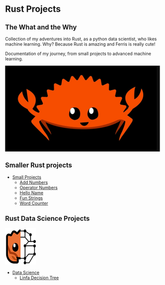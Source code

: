 # Rust Projects

## The What and the Why

Collection of my adventures into Rust, as a python data scientist, who likes machine learning. Why? Because Rust is amazing and Ferris is really cute!

Documentation of my journey, from small projects to advanced machine learning.

<img src="ferris.png" alt="Ferris the Crab" title="Ferris the Crab">

## Smaller Rust projects

* [Small Projects](https://github.com/UlrikThygePedersen/rust_projects/tree/main/small_projects)
    * [Add Numbers](https://github.com/UlrikThygePedersen/rust_projects/tree/main/small_projects/add_numbers)
    * [Operator Numbers](https://github.com/UlrikThygePedersen/rust_projects/tree/main/small_projects/operator_numbers)
    * [Hello Name](https://github.com/UlrikThygePedersen/rust_projects/tree/main/small_projects/hello_name)
    * [Fun Strings](https://github.com/UlrikThygePedersen/rust_projects/tree/main/small_projects/fun_strings)
    * [Word Counter](https://github.com/UlrikThygePedersen/rust_projects/tree/main/small_projects/word_counter)

## Rust Data Science Projects 

<img src = "mascot.svg" alt="Linfa" width="100" height="120"/>

* [Data Science](https://github.com/UlrikThygePedersen/rust_projects/tree/main/data_science)
    * [Linfa Decision Tree](https://github.com/UlrikThygePedersen/rust_projects/tree/main/data_science/linfa_decision_tree)